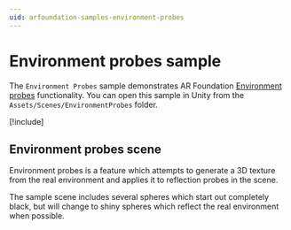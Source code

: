 ```yaml
---
uid: arfoundation-samples-environment-probes
---
```

# Environment probes sample

The `Environment Probes` sample demonstrates AR Foundation [Environment probes](xref:arfoundation-environment-probes) functionality. You can open this sample in Unity from the `Assets/Scenes/EnvironmentProbes` folder.

[!include[](../../snippets/samples-tip.md)]

## Environment probes scene

Environment probes is a feature which attempts to generate a 3D texture from the real environment and applies it to reflection probes in the scene.

The sample scene includes several spheres which start out completely black, but will change to shiny spheres which reflect the real environment when possible.

